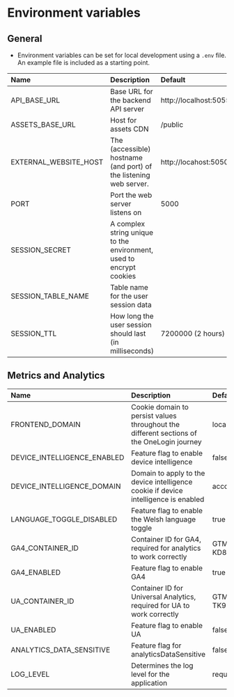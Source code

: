 # Environment variables

## General

- Environment variables can be set for local development using a `.env` file. An example file is included as a starting point.

| Name                  | Description                                                         | Default               |
| :-------------------- | :------------------------------------------------------------------ | :-------------------- |
| API_BASE_URL          | Base URL for the backend API server                                 | http://localhost:5055 |
| ASSETS_BASE_URL       | Host for assets CDN                                                 | /public               |
| EXTERNAL_WEBSITE_HOST | The (accessible) hostname (and port) of the listening web server.   | http://locahost:5050  |
| PORT                  | Port the web server listens on                                      | 5000                  |
| SESSION_SECRET        | A complex string unique to the environment, used to encrypt cookies |                       |
| SESSION_TABLE_NAME    | Table name for the user session data                                |                       |
| SESSION_TTL           | How long the user session should last (in milliseconds)             | 7200000 (2 hours)     |

## Metrics and Analytics

| Name                        | Description                                                                               | Default        |
| :-------------------------- | :---------------------------------------------------------------------------------------- | :------------- |
| FRONTEND_DOMAIN             | Cookie domain to persist values throughout the different sections of the OneLogin journey | localhost      |
| DEVICE_INTELLIGENCE_ENABLED | Feature flag to enable device intelligence                                                | false          |
| DEVICE_INTELLIGENCE_DOMAIN  | Domain to apply to the device intelligence cookie if device intelligence is enabled       | account.gov.uk |
| LANGUAGE_TOGGLE_DISABLED    | Feature flag to enable the Welsh language toggle                                          | true           |
| GA4_CONTAINER_ID            | Container ID for GA4, required for analytics to work correctly                            | GTM-KD86CMZ    |
| GA4_ENABLED                 | Feature flag to enable GA4                                                                | true           |
| UA_CONTAINER_ID             | Container ID for Universal Analytics, required for UA to work correctly                   | GTM-TK92W68    |
| UA_ENABLED                  | Feature flag to enable UA                                                                 | false          |
| ANALYTICS_DATA_SENSITIVE    | Feature flag for analyticsDataSensitive                                                   | false          |
| LOG_LEVEL                   | Determines the log level for the application                                              | request        |
